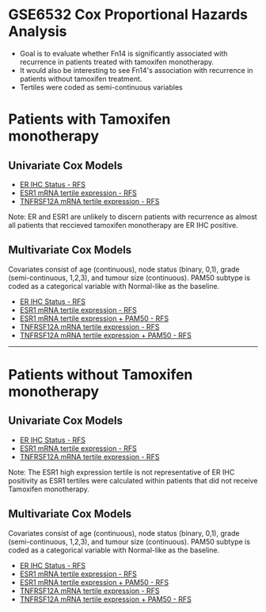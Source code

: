# GSE6532 Cox Proportional Hazards Analysis
- Goal is to evaluate whether Fn14 is significantly associated with recurrence in patients treated with tamoxifen monotherapy.
- It would also be interesting to see Fn14's association with recurrence in patients without tamoxifen treatment.
- Tertiles were coded as semi-continuous variables

# Patients with Tamoxifen monotherapy

## Univariate Cox Models

- [ER IHC Status - RFS](../GSE6532/Cox/Tamoxifen/Uni_Cox_ER_IHC.csv)
- [ESR1 mRNA tertile expression - RFS](../GSE6532/Cox/Tamoxifen/Uni_Cox_ESR1_TERT.csv)
- [TNFRSF12A mRNA tertile expression - RFS](../GSE6532/Cox/Tamoxifen/Uni_Cox_TNFRSF12A_TERT.csv)

Note: ER and ESR1 are unlikely to discern patients with recurrence as almost all patients that reccieved tamoxifen monotherapy are ER IHC positive.

## Multivariate Cox Models
Covariates consist of age (continuous), node status (binary, 0,1), grade (semi-continuous, 1,2,3), and tumour size (continuous). PAM50 subtype is coded as a categorical variable with Normal-like as the baseline.

- [ER IHC Status - RFS](../GSE6532/Cox/Tamoxifen/Multi_Cox_ER_IHC.csv)
- [ESR1 mRNA tertile expression - RFS](../GSE6532/Cox/Tamoxifen/Multi_Cox_ESR1_TERT.csv)
- [ESR1 mRNA tertile expression + PAM50 - RFS](../GSE6532/Cox/Tamoxifen/Multi_Cox_ESR1_TERT_PAM50.csv)
- [TNFRSF12A mRNA tertile expression - RFS](../GSE6532/Cox/Tamoxifen/Multi_Cox_TNFRSF12A_TERT.csv)
- [TNFRSF12A mRNA tertile expression + PAM50 - RFS](../GSE6532/Cox/Tamoxifen/Multi_Cox_TNFRSF12A_TERT_PAM50.csv)

-------------------------

# Patients without Tamoxifen monotherapy

## Univariate Cox Models

- [ER IHC Status - RFS](../GSE6532/Cox/Untreated/Uni_Cox_ER_IHC.csv)
- [ESR1 mRNA tertile expression - RFS](../GSE6532/Cox/Untreated/Uni_Cox_ESR1_TERT.csv)
- [TNFRSF12A mRNA tertile expression - RFS](../GSE6532/Cox/Untreated/Uni_Cox_TNFRSF12A_TERT.csv)

Note: The ESR1 high expression tertile is not representative of ER IHC positivity as ESR1 tertiles were calculated within patients that did not receive Tamoxifen monotherapy.

## Multivariate Cox Models
Covariates consist of age (continuous), node status (binary, 0,1), grade (semi-continuous, 1,2,3), and tumour size (continuous). PAM50 subtype is coded as a categorical variable with Normal-like as the baseline.

- [ER IHC Status - RFS](../GSE6532/Cox/Untreated/Multi_Cox_ER_IHC.csv)
- [ESR1 mRNA tertile expression - RFS](../GSE6532/Cox/Untreated/Multi_Cox_ESR1_TERT.csv)
- [ESR1 mRNA tertile expression + PAM50 - RFS](../GSE6532/Cox/Untreated/Multi_Cox_ESR1_TERT_PAM50.csv)
- [TNFRSF12A mRNA tertile expression - RFS](../GSE6532/Cox/Untreated/Multi_Cox_TNFRSF12A_TERT.csv)
- [TNFRSF12A mRNA tertile expression + PAM50 - RFS](../GSE6532/Cox/Untreated/Multi_Cox_TNFRSF12A_TERT_PAM50.csv)